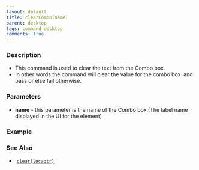 ```yaml
---
layout: default
title: clearCombo(name)
parent: desktop
tags: command desktop
comments: true
---
```


### Description

- This command is used to clear the text from the Combo box.
- In other words the command will clear the value for the combo box  and pass or else fail otherwise.

### Parameters

- **name** - this parameter is the name of the Combo box.(The label name displayed in the UI for the element)

### Example


### See Also

-  [`clear(locaotr)`](clear(locator))